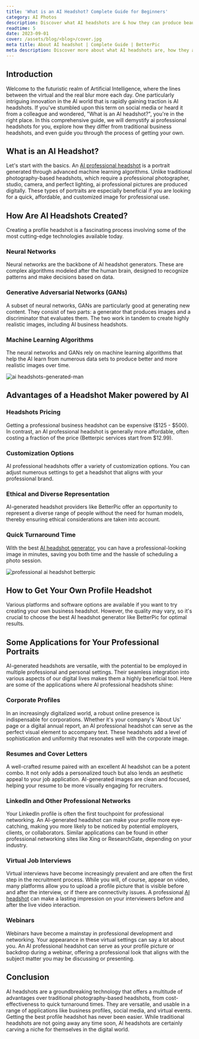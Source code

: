 ```yaml
---
title: 'What is an AI Headshot? Complete Guide for Beginners'
category: AI Photos
description: Discover what AI headshots are & how they can produce beautiful portraits, that accurately reflect your personality. No photographer is needed.
readtime: 5
date: 2023-09-01
cover: /assets/blog/<blog>/cover.jpg
meta title: About AI headshot | Complete Guide | BetterPic
meta description: Discover more about what AI headshots are, how they are created, how neural networks and GANs are used and more. See ethical concerns.
---
```

## Introduction

Welcome to the futuristic realm of Artificial Intelligence, where the lines between the virtual and the real blur more each day. One particularly intriguing innovation in the AI world that is rapidly gaining traction is AI headshots. If you've stumbled upon this term on social media or heard it from a colleague and wondered, "What is an AI headshot?", you're in the right place. In this comprehensive guide, we will demystify ai professional headshots for you, explore how they differ from traditional business headshots, and even guide you through the process of getting your own.

## What is an AI Headshot?

Let's start with the basics. An [AI professional headshot](https://www.betterpic.io/blog/ai-professional-headshot) is a portrait generated through advanced machine learning algorithms. Unlike traditional photography-based headshots, which require a professional photographer, studio, camera, and perfect lighting, ai professional pictures are produced digitally. These types of portraits are especially beneficial if you are looking for a quick, affordable, and customized image for professional use.

## How Are AI Headshots Created?

Creating a profile headshot is a fascinating process involving some of the most cutting-edge technologies available today.

### Neural Networks

Neural networks are the backbone of AI headshot generators. These are complex algorithms modeled after the human brain, designed to recognize patterns and make decisions based on data.

### Generative Adversarial Networks (GANs)

A subset of neural networks, GANs are particularly good at generating new content. They consist of two parts: a generator that produces images and a discriminator that evaluates them. The two work in tandem to create highly realistic images, including AI business headshots.

### Machine Learning Algorithms

The neural networks and GANs rely on machine learning algorithms that help the AI learn from numerous data sets to produce better and more realistic images over time.

![ai headshots-generated-man](/assets/blog/media/model-examples-1/betterpic-generated-headshot-505.jpg)

## Advantages of a Headshot Maker powered by AI

### Headshots Pricing

Getting a professional business headshot can be expensive ($125 - $500). In contrast, an AI professional headshot is generally more affordable, often costing a fraction of the price (Betterpic services start from $12.99).

### Customization Options

AI professional headshots offer a variety of customization options. You can adjust numerous settings to get a headshot that aligns with your professional brand.

### Ethical and Diverse Representation

AI-generated headshot providers like BetterPic offer an opportunity to represent a diverse range of people without the need for human models, thereby ensuring ethical considerations are taken into account.

### Quick Turnaround Time

With the best [AI headshot generator](https://www.betterpic.io/blog/ai-headshot-generator), you can have a professional-looking image in minutes, saving you both time and the hassle of scheduling a photo session.

![professional ai headshot betterpic](/assets/blog/media/model-examples-1/betterpic-generated-headshot-30.jpg)

## How to Get Your Own Profile Headshot

Various platforms and software options are available if you want to try creating your own business headshot. However, the quality may vary, so it's crucial to choose the best AI headshot generator like BetterPic for optimal results.

## Some Applications for Your Professional Portraits

AI-generated headshots are versatile, with the potential to be employed in multiple professional and personal settings. Their seamless integration into various aspects of our digital lives makes them a highly beneficial tool. Here are some of the applications where AI professional headshots shine:

### Corporate Profiles

In an increasingly digitalized world, a robust online presence is indispensable for corporations. Whether it's your company's 'About Us' page or a digital annual report, an AI professional headshot can serve as the perfect visual element to accompany text. These headshots add a level of sophistication and uniformity that resonates well with the corporate image.

### Resumes and Cover Letters

A well-crafted resume paired with an excellent AI headshot can be a potent combo. It not only adds a personalized touch but also lends an aesthetic appeal to your job application. AI-generated images are clean and focused, helping your resume to be more visually engaging for recruiters.

### LinkedIn and Other Professional Networks

Your LinkedIn profile is often the first touchpoint for professional networking. An AI-generated headshot can make your profile more eye-catching, making you more likely to be noticed by potential employers, clients, or collaborators. Similar applications can be found in other professional networking sites like Xing or ResearchGate, depending on your industry.

### Virtual Job Interviews

Virtual interviews have become increasingly prevalent and are often the first step in the recruitment process. While you will, of course, appear on video, many platforms allow you to upload a profile picture that is visible before and after the interview, or if there are connectivity issues. A professional [AI headshot](https://www.betterpic.io/blog/ai-headshots) can make a lasting impression on your interviewers before and after the live video interaction.

### Webinars

Webinars have become a mainstay in professional development and networking. Your appearance in these virtual settings can say a lot about you. An AI professional headshot can serve as your profile picture or backdrop during a webinar, offering a professional look that aligns with the subject matter you may be discussing or presenting.

## Conclusion

AI headshots are a groundbreaking technology that offers a multitude of advantages over traditional photography-based headshots, from cost-effectiveness to quick turnaround times. They are versatile, and usable in a range of applications like business profiles, social media, and virtual events. Getting the best profile headshot has never been easier. While traditional headshots are not going away any time soon, AI headshots are certainly carving a niche for themselves in the digital world.
